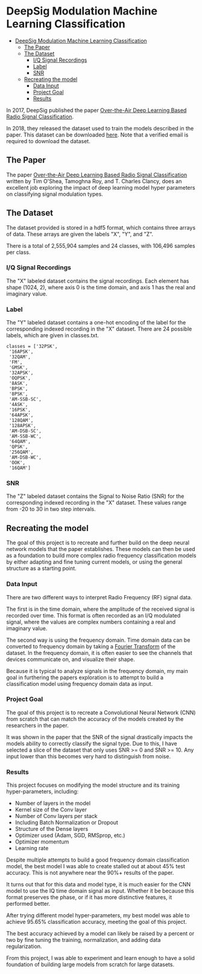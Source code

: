 # DeepSig Modulation Machine Learning Classification

- [DeepSig Modulation Machine Learning Classification](#deepsig-modulation-machine-learning-classification)
	- [The Paper](#the-paper)
	- [The Dataset](#the-dataset)
		- [I/Q Signal Recordings](#iq-signal-recordings)
		- [Label](#label)
		- [SNR](#snr)
	- [Recreating the model](#recreating-the-model)
		- [Data Input](#data-input)
		- [Project Goal](#project-goal)
		- [Results](#results)

In 2017, DeepSig published the paper [Over-the-Air Deep Learning Based Radio Signal Classification](https://ieeexplore.ieee.org/document/8267032). 

In 2018, they released the dataset used to train the models described in the paper. This dataset can be downloaded [here](https://www.deepsig.ai/datasets). Note that a verified email is required to download the dataset. 

## The Paper

The paper [Over-the-Air Deep Learning Based Radio Signal Classification](https://ieeexplore.ieee.org/document/8267032) written by Tim O'Shea, Tamoghna Roy, and T. Charles Clancy, does an excellent job exploring the impact of deep learning model hyper parameters on classifying signal modulation types. 

## The Dataset

The dataset provided is stored in a hdf5 format, which contains three arrays of data. These arrays are given the labels "X", "Y", and "Z".

There is a total of 2,555,904 samples and 24 classes, with 106,496 samples per class. 

### I/Q Signal Recordings

The "X" labeled dataset contains the signal recordings. Each element has shape (1024, 2), where axis 0 is the time domain, and axis 1 has the real and imaginary value. 

### Label

The "Y" labeled dataset contains a one-hot encoding of the label for the corresponding indexed recording in the "X" dataset. There are 24 possible labels, which are given in classes.txt. 

```
classes = ['32PSK',
 '16APSK',
 '32QAM',
 'FM',
 'GMSK',
 '32APSK',
 'OQPSK',
 '8ASK',
 'BPSK',
 '8PSK',
 'AM-SSB-SC',
 '4ASK',
 '16PSK',
 '64APSK',
 '128QAM',
 '128APSK',
 'AM-DSB-SC',
 'AM-SSB-WC',
 '64QAM',
 'QPSK',
 '256QAM',
 'AM-DSB-WC',
 'OOK',
 '16QAM']
```

### SNR

The "Z" labeled dataset contains the Signal to Noise Ratio (SNR) for the corresponding indexed recording in the "X" dataset. These values range from -20 to 30 in two step intervals. 

## Recreating the model

The goal of this project is to recreate and further build on the deep neural network models that the paper establishes. These models can then be used as a foundation to build more complex radio frequency classification models by either adapting and fine tuning current models, or using the general structure as a starting point. 

### Data Input

There are two different ways to interpret Radio Frequency (RF) signal data.

The first is in the time domain, where the amplitude of the received signal is recorded over time. This format is often recorded as an I/Q modulated signal, where the values are complex numbers containing a real and imaginary value. 

The second way is using the frequency domain. Time domain data can be converted to frequency domain by taking a [Fourier Transform](https://en.wikipedia.org/wiki/Discrete_Fourier_transform) of the dataset. In the frequency domain, it is often easier to see the channels that devices communicate on, and visualize their shape. 

Because it is typical to analyze signals in the frequency domain, my main goal in furthering the papers exploration is to attempt to build a classification model using frequency domain data as input. 

### Project Goal

The goal of this project is to recreate a Convolutional Neural Network (CNN) from scratch that can match the accuracy of the models created by the researchers in the paper. 

It was shown in the paper that the SNR of the signal drastically impacts the models ability to correctly classify the signal type. Due to this, I have selected a slice of the dataset that only uses SNR >= 0 and SNR >= 10. Any input lower than this becomes very hard to distinguish from noise. 

### Results

This project focuses on modifying the model structure and its training hyper-parameters, including:
- Number of layers in the model
- Kernel size of the Conv layer
- Number of Conv layers per stack
- Including Batch Normalization or Dropout
- Structure of the Dense layers
- Optimizer used (Adam, SGD, RMSprop, etc.)
- Optimizer momentum
- Learning rate

Despite multiple attempts to build a good frequency domain classification model, the best model I was able to create stalled out at about 45% test accuracy. This is not anywhere near the 90%+ results of the paper. 

It turns out that for this data and model type, it is much easier for the CNN model to use the IQ time domain signal as input. Whether it be because this format preserves the phase, or if it has more distinctive features, it performed better. 

After trying different model hyper-parameters, my best model was able to achieve 95.65% classification accuracy, meeting the goal of this project. 

The best accuracy achieved by a model can likely be raised by a percent or two by fine tuning the training, normalization, and adding data regularization. 

From this project, I was able to experiment and learn enough to have a solid foundation of building large models from scratch for large datasets. 